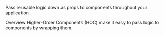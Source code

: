 Pass reusable logic down as props to components throughout your application

Overview
Higher-Order Components (HOC) make it easy to pass logic to components by wrapping them.